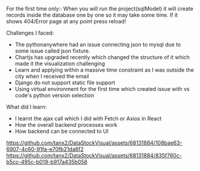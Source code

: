 For the first time only:: When you will run the project(sqlModel) it will create records inside the database one by one so it may take some time. If it shows 404/Error page at any point press reload!

Challenges I faced:
- The pythonanywhere had an issue connecting json to mysql due to some issue called json fixture.
- Chartjs has upgraded recently which changed the structure of it which made it the visualization challenging
- Learn and applying within a massive time constraint as I was outside the city when I received the email
- Django do not support static file support
- Using virtual environment for the first time which created issue with vs code's python version selection

What did I learn:
- I learnt the ajax call which I did with Fetch or Axios in React
- How the overall backend processes work
- How backend can be connected to UI


https://github.com/tanx2/DataStockVisual/assets/68131884/108bae63-6907-4c60-91fa-e70fb21da6f2
https://github.com/tanx2/DataStockVisual/assets/68131884/835f760c-b5cc-495c-b019-b917a435b058
